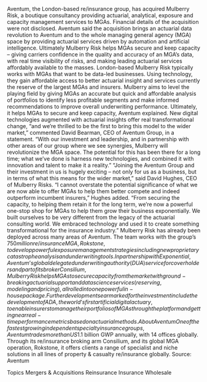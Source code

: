 Aventum, the London-based re/insurance group, has acquired Mulberry Risk, a boutique consultancy providing actuarial, analytical, exposure and capacity management services to MGAs.
Financial details of the acquisition were not disclosed.
Aventum said the acquisition brings an actuarial data revolution to Aventum and to the whole managing general agency (MGA) space by providing actuarial services driven by automation and artificial intelligence. Ultimately Mulberry Risk helps MGAs secure and keep capacity – giving carriers confidence in the quality and accuracy of an MGA’s data, with real time visibility of risks, and making leading actuarial services affordably available to the masses.
London-based Mulberry Risk typically works with MGAs that want to be data-led businesses. Using technology, they gain affordable access to better actuarial insight and services currently the reserve of the largest MGAs and insurers.
Mulberry aims to level the playing field by giving MGAs an accurate but quick and affordable analysis of portfolios to identify less profitable segments and make informed recommendations to improve overall underwriting performance. Ultimately, it helps MGAs to secure and keep capacity, Aventum explained.
New digital technologies augmented with actuarial insights offer real transformational change, “and we’re thrilled to be the first to bring this model to the wider market,” commented David Bearman, CEO of Aventum Group, in a statement. “With our investment and leadership, and in partnership with other areas of our group where we see synergies, Mulberry will revolutionize the MGA space. The potential for this has been there for a long time; what we’ve done is harness new technologies, and combined it with innovation and talent to make it a reality.”
“Joining the Aventum Group and their investment in us is hugely exciting – not only for us as a business, but in terms of what this means for the wider market,” said David Hughes, CEO of Mulberry Risks.
“I cannot overstate the potential significance of what we are now able to offer MGAs to help them better compete and indeed outperform incumbent insurers,” Hughes added. “From securing the capacity, to helping them retain it for the long term, we’re now a powerful one-stop shop for MGAs to help them grow their business exponentially. We built ourselves to be very different from the legacy of the actuarial consulting world. We embraced technology and used it to create something transformational for the insurance industry.”
Mulberry Risk has already been deployed across many areas of Aventum. The team works with the group’s $750 million re/insurance MGA, Rokstone, to develop powerful exposure management strategies including new proprietary catastrophe analysis and underwriting tools.
In partnership with Exponential, Aventum’s global delegated underwriting authority (DUA) service for coverholders and part of its broker Consilium, Mulberry Risk helps MGAs to secure capacity from the market with ground-breaking actuarial support and data science services (reserving, modeling and pricing), all rolled into one powerful in-house package.
Further developments earmarked for the investment include the development of ADA, the world’s first artificial digital actuary, to enable insurers to manage their portfolios of MGAs through the platform and getting near real-time performance metrics based on actuarial methods.
About Aventum
One of the fastest growing independent specialty insurance groups, Aventum trades more than US$1.1 billion GWP annually, with 14 offices globally. Through its re/insurance broking arm Consilium, and its global MGA operation, Rokstone, it offers clients a range of specialist and niche solutions in all lines of property & casualty re/insurance globally.
Source: Aventum

Topics
Mergers & Acquisitions
Reinsurance
Insurance Wholesale
